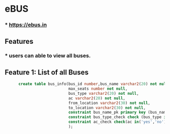 # eBUS
   ###  * https://ebus.in

## Features
   ###  * users can able to view all buses.
   
## Feature 1: List of all Buses
```sql
      create table bus_info(bus_id number,bus_name varchar2(20) not null,
                            max_seats number not null,
                            bus_type varchar2(20) not null,
                            ac varchar2(20) not null,
                            from_location varchar2(30) not null,
                            to_location varchar2(30) not null,
                            constraint bus_name_pk primary key (bus_name),
                            constraint bus_type_check check (bus_type in('seater','sleeper','semi-sleeper'),
                            constraint ac_check check(ac in('yes','no')
                            );
                            
                            
                            
